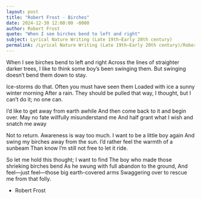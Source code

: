 ```yaml
---
layout: post
title: "Robert Frost - Birches"
date: 2024-12-30 12:00:00 -0000
author: Robert Frost
quote: "When I see birches bend to left and right"
subject: Lyrical Nature Writing (Late 19th–Early 20th century)
permalink: /Lyrical Nature Writing (Late 19th–Early 20th century)/Robert Frost/Robert Frost - Birches
---
```


When I see birches bend to left and right
Across the lines of straighter darker trees,
I like to think some boy’s been swinging them.
But swinging doesn’t bend them down to stay.

Ice-storms do that. Often you must have seen them
Loaded with ice a sunny winter morning
After a rain. They should be pulled that way,
I thought, but I can’t do it; no one can.

I’d like to get away from earth awhile
And then come back to it and begin over.
May no fate willfully misunderstand me
And half grant what I wish and snatch me away

Not to return. Awareness is way too much.
I want to be a little boy again
And swing my birches away from the sun.
I’d rather feel the warmth of a sunbeam
Than know I’m still not free to let it ride.

So let me hold this thought; I want to find
The boy who made those shrieking birches bend
As he swung with full abandon to the ground,
And feel—just feel—those big earth-covered arms
Swaggering over to rescue me from that folly.

- Robert Frost
